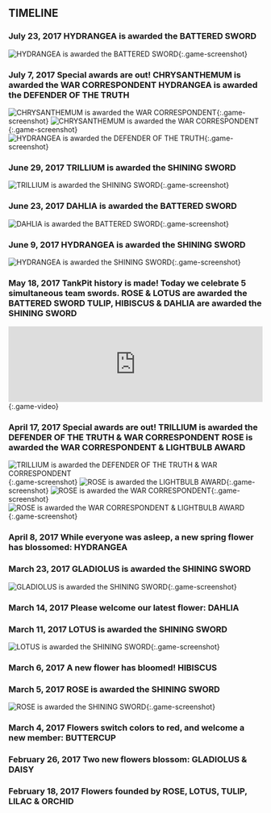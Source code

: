 ## TIMELINE

### <span class="timeline-date">July 23, 2017</span> <span class="timeline-blurb"><span class="timeline-red">HYDRANGEA</span> is awarded the <span class="timeline-em">BATTERED SWORD</span> <span class="awards-sprite a3-2"></span></span>
![HYDRANGEA is awarded the BATTERED SWORD](./screenshots/battered-sword-hydrangea.png){:.game-screenshot}

### <span class="timeline-date">July 7, 2017</span> <span class="timeline-blurb">Special awards are out!</span> <span class="timeline-blurb"><span class="timeline-red">CHRYSANTHEMUM</span> is awarded the <span class="timeline-em">WAR CORRESPONDENT</span></span> <span class="timeline-blurb"><span class="timeline-red">HYDRANGEA</span> is awarded the <span class="timeline-em">DEFENDER OF THE TRUTH</span></span> 
![CHRYSANTHEMUM is awarded the WAR CORRESPONDENT](./screenshots/special-wc-chrysanthemum-1.png){:.game-screenshot}
![CHRYSANTHEMUM is awarded the WAR CORRESPONDENT](./screenshots/special-wc-chrysanthemum-2.png){:.game-screenshot}
![HYDRANGEA is awarded the DEFENDER OF THE TRUTH](./screenshots/special-dot-hydrangea.png){:.game-screenshot}

### <span class="timeline-date">June 29, 2017</span> <span class="timeline-blurb"><span class="timeline-red">TRILLIUM</span> is awarded the <span class="timeline-em">SHINING SWORD</span> <span class="awards-sprite a3-1"></span></span>
![TRILLIUM is awarded the SHINING SWORD](./screenshots/shining-sword-trillium.png){:.game-screenshot}

### <span class="timeline-date">June 23, 2017</span> <span class="timeline-blurb"><span class="timeline-red">DAHLIA</span> is awarded the <span class="timeline-em">BATTERED SWORD</span> <span class="awards-sprite a3-2"></span></span>
![DAHLIA is awarded the BATTERED SWORD](./screenshots/battered-sword-dahlia.png){:.game-screenshot}

### <span class="timeline-date">June 9, 2017</span> <span class="timeline-blurb"><span class="timeline-red">HYDRANGEA</span> is awarded the <span class="timeline-em">SHINING SWORD</span> <span class="awards-sprite a3-1"></span></span>
![HYDRANGEA is awarded the SHINING SWORD](./screenshots/shining-sword-hydrangea.png){:.game-screenshot}

### <span class="timeline-date">May 18, 2017</span> <span class="timeline-blurb">TankPit history is made! Today we celebrate 5 simultaneous team swords.</span> <span class="timeline-blurb"><span class="timeline-red">ROSE</span> & <span class="timeline-red">LOTUS</span> are awarded the <span class="timeline-em">BATTERED SWORD</span>  <span class="awards-sprite a3-2"></span></span> <span class="timeline-blurb"><span class="timeline-red">TULIP</span>, <span class="timeline-red">HIBISCUS</span> & <span class="timeline-red">DAHLIA</span> are awarded the <span class="timeline-em">SHINING SWORD</span>  <span class="awards-sprite a3-1"></span></span>
<iframe width="100%" height="auto" src="https://www.youtube.com/embed/t3dGO2ZHWGE" frameborder="0" allowfullscreen></iframe>{:.game-video}

### <span class="timeline-date">April 17, 2017</span> <span class="timeline-blurb">Special awards are out!</span> <span class="timeline-blurb"><span class="timeline-red">TRILLIUM</span> is awarded the <span class="timeline-em">DEFENDER OF THE TRUTH</span> & <span class="timeline-em">WAR CORRESPONDENT</span></span> <span class="timeline-blurb"><span class="timeline-red">ROSE</span> is awarded the <span class="timeline-em">WAR CORRESPONDENT</span> & <span class="timeline-em">LIGHTBULB AWARD</span></span>
![TRILLIUM is awarded the DEFENDER OF THE TRUTH & WAR CORRESPONDENT](./screenshots/special-dot-wc-trillium.png){:.game-screenshot}
![ROSE is awarded the LIGHTBULB AWARD](./screenshots/special-lb-rose-1.png){:.game-screenshot}
![ROSE is awarded the WAR CORRESPONDENT](./screenshots/special-wc-rose-1.png){:.game-screenshot}
![ROSE is awarded the WAR CORRESPONDENT & LIGHTBULB AWARD](./screenshots/special-wc-lb-rose.png){:.game-screenshot}

### <span class="timeline-date">April 8, 2017</span> <span class="timeline-blurb">While everyone was asleep, a new spring flower has blossomed: <span class="timeline-red">HYDRANGEA</span></span>

### <span class="timeline-date">March 23, 2017</span> <span class="timeline-blurb"><span class="timeline-red">GLADIOLUS</span> is awarded the <span class="timeline-em">SHINING SWORD</span> <span class="awards-sprite a3-1"></span></span>
![GLADIOLUS is awarded the SHINING SWORD](./screenshots/shining-sword-gladiolus.png){:.game-screenshot}

### <span class="timeline-date">March 14, 2017</span> <span class="timeline-blurb">Please welcome our latest flower: <span class="timeline-red">DAHLIA</span></span>

### <span class="timeline-date">March 11, 2017</span> <span class="timeline-blurb"><span class="timeline-red">LOTUS</span> is awarded the <span class="timeline-em">SHINING SWORD</span> <span class="awards-sprite a3-1"></span></span>
![LOTUS is awarded the SHINING SWORD](./screenshots/shining-sword-lotus.png){:.game-screenshot}

### <span class="timeline-date">March 6, 2017</span> <span class="timeline-blurb">A new flower has bloomed! <span class="timeline-red">HIBISCUS</span></span>

### <span class="timeline-date">March 5, 2017</span> <span class="timeline-blurb"><span class="timeline-red">ROSE</span> is awarded the <span class="timeline-em">SHINING SWORD</span> <span class="awards-sprite a3-1"></span></span>
![ROSE is awarded the SHINING SWORD](./screenshots/shining-sword-rose.png){:.game-screenshot}

### <span class="timeline-date">March 4, 2017</span> <span class="timeline-blurb">Flowers switch colors to red, and welcome a new member: <span class="timeline-red">BUTTERCUP</span></span>

### <span class="timeline-date">February 26, 2017</span> <span class="timeline-blurb">Two new flowers blossom: <span class="timeline-purple">GLADIOLUS</span> & <span class="timeline-purple">DAISY</span></span>

### <span class="timeline-date">February 18, 2017</span> <span class="timeline-blurb">Flowers founded by <span class="timeline-purple">ROSE</span>, <span class="timeline-purple">LOTUS</span>, <span class="timeline-purple">TULIP</span>, <span class="timeline-purple">LILAC</span> & <span class="timeline-purple">ORCHID</span></span>
